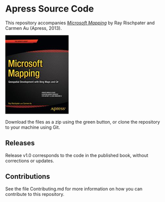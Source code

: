 # Apress Source Code

This repository accompanies [*Microsoft Mapping*](http://www.apress.com/9781430261094) by Ray Rischpater and Carmen Au (Apress, 2013).

![Cover image](9781430261094.jpg)

Download the files as a zip using the green button, or clone the repository to your machine using Git.

## Releases

Release v1.0 corresponds to the code in the published book, without corrections or updates.

## Contributions

See the file Contributing.md for more information on how you can contribute to this repository.
